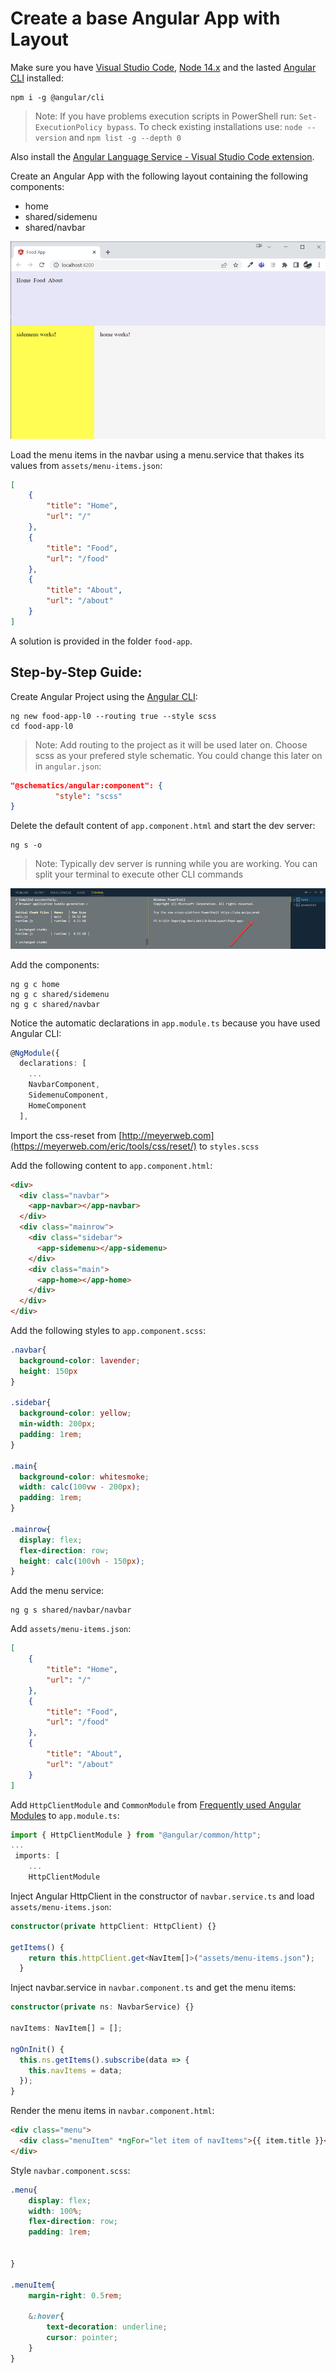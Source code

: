 # Create a base Angular App with Layout

Make sure you have [Visual Studio Code](https://code.visualstudio.com/download), [Node 14.x](https://nodejs.org/download/release/v14.18.2/) and the lasted [Angular CLI](https://angular.io/cli) installed:

```
npm i -g @angular/cli
```

>Note: If you have problems execution scripts in PowerShell run: `Set-ExecutionPolicy bypass`. To check existing installations use: `node --version` and `npm list -g --depth 0`

Also install the [Angular Language Service - Visual Studio Code extension](https://marketplace.visualstudio.com/items?itemName=Angular.ng-template).

Create an Angular App with the following layout containing the following components:

- home
- shared/sidemenu
- shared/navbar

![layout](_images/food-layout.png)

Load the menu items in the navbar using a menu.service that thakes its values from `assets/menu-items.json`:

```json
[
    {
        "title": "Home",
        "url": "/"
    },
    {
        "title": "Food",
        "url": "/food"
    },
    {
        "title": "About",
        "url": "/about"
    }
]
```

A solution is provided in the folder `food-app`.

## Step-by-Step Guide:

Create Angular Project using the [Angular CLI](https://angular.io/cli/new):

```
ng new food-app-l0 --routing true --style scss 
cd food-app-l0
```

>Note: Add routing to the project as it will be used later on. Choose scss as your prefered style schematic. You could change this later on in `angular.json`:

```json
"@schematics/angular:component": {
          "style": "scss"
}
```

Delete the default content of `app.component.html` and start the dev server:

```
ng s -o
```

>Note: Typically dev server is running while you are working. You can split your terminal to execute other CLI commands

![terminal](_images/terminal.png)

Add the components:

```
ng g c home
ng g c shared/sidemenu
ng g c shared/navbar
```

Notice the automatic declarations in `app.module.ts` because you have used Angular CLI: 

```typescript
@NgModule({
  declarations: [
    ...
    NavbarComponent,
    SidemenuComponent,
    HomeComponent
  ],
```

Import the css-reset from [http://meyerweb.com](https://meyerweb.com/eric/tools/css/reset/) to `styles.scss`

Add the following content to `app.component.html`:

```html
<div>
  <div class="navbar">
    <app-navbar></app-navbar>
  </div>
  <div class="mainrow">
    <div class="sidebar">
      <app-sidemenu></app-sidemenu>
    </div>
    <div class="main">
      <app-home></app-home>
    </div>
  </div>
</div>
```

Add the following styles to `app.component.scss`:

```css
.navbar{
  background-color: lavender;
  height: 150px
}

.sidebar{
  background-color: yellow;
  min-width: 200px;
  padding: 1rem;
}

.main{
  background-color: whitesmoke;
  width: calc(100vw - 200px);
  padding: 1rem;
}

.mainrow{
  display: flex;
  flex-direction: row;
  height: calc(100vh - 150px);
}
```

Add the menu service:

```
ng g s shared/navbar/navbar
```

Add `assets/menu-items.json`:

```json
[
    {
        "title": "Home",
        "url": "/"
    },
    {
        "title": "Food",
        "url": "/food"
    },
    {
        "title": "About",
        "url": "/about"
    }
]
```

Add `HttpClientModule` and `CommonModule` from [Frequently used Angular Modules](https://angular.io/guide/frequent-ngmodules) to `app.module.ts`:

```typescript
import { HttpClientModule } from "@angular/common/http";
...
 imports: [
    ...
    HttpClientModule
```

Inject Angular HttpClient in the constructor of `navbar.service.ts` and load `assets/menu-items.json`:

```typescript
constructor(private httpClient: HttpClient) {}

getItems() {
    return this.httpClient.get<NavItem[]>("assets/menu-items.json");
  }
```

Inject navbar.service in `navbar.component.ts` and get the menu items:

```typescript
constructor(private ns: NavbarService) {}

navItems: NavItem[] = [];

ngOnInit() {
  this.ns.getItems().subscribe(data => {
    this.navItems = data;
  });
}
```

Render the menu items in `navbar.component.html`:

```html
<div class="menu">
  <div class="menuItem" *ngFor="let item of navItems">{{ item.title }}</div>
</div>
```

Style `navbar.component.scss`:

```css
.menu{
    display: flex; 
    width: 100%;
    flex-direction: row;
    padding: 1rem;


}

.menuItem{
    margin-right: 0.5rem;
    
    &:hover{
        text-decoration: underline;
        cursor: pointer;
    }
}
```